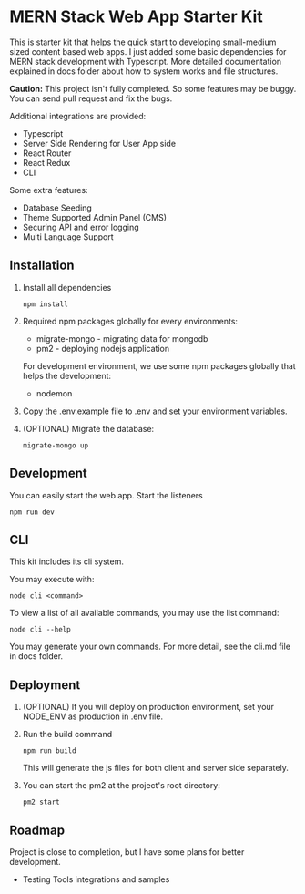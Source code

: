 # MERN Stack Web App Starter Kit

This is starter kit that helps the quick start to developing small-medium sized content based web apps. I just added some basic dependencies for MERN stack development with Typescript. More detailed documentation explained in docs folder about how to system works and file structures.

**Caution:** This project isn't fully completed. So some features may be buggy. You can send pull request and fix the bugs.

Additional integrations are provided:

* Typescript
* Server Side Rendering for User App side
* React Router
* React Redux
* CLI

Some extra features:

* Database Seeding
* Theme Supported Admin Panel (CMS)
* Securing API and error logging
* Multi Language Support

## Installation

1. Install all dependencies

    ```shellscript
    npm install  
    ```

1. Required npm packages globally for every environments:

   * migrate-mongo - migrating data for mongodb
   * pm2 - deploying nodejs application

    For development environment, we use some npm packages globally that helps the development:

   * nodemon

1. Copy the .env.example file to .env and set your environment variables.

1. (OPTIONAL) Migrate the database:

    ```shellscript
    migrate-mongo up
    ```

## Development

You can easily start the web app. Start the listeners

```shellscript
npm run dev  
```

## CLI

This kit includes its cli system.

You may execute with:

```shellscript
node cli <command>
```

To view a list of all available commands, you may use the list command:

```shellscript
node cli --help
```

You may generate your own commands. For more detail, see the cli.md file in docs folder.

## Deployment

1. (OPTIONAL) If you will deploy on production environment, set your NODE_ENV as production in .env file.

2. Run the build command

    ```shellscript
    npm run build
    ```

    This will generate the js files for both client and server side separately.

3. You can start the pm2 at the project's root directory:

    ```shellscript
    pm2 start
    ```

## Roadmap

Project is close to completion, but I have some plans for better development.

* Testing Tools integrations and samples
